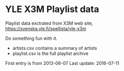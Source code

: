 # YLE X3M Playlist data

Playlist data exctrated from X3M web site, https://svenska.yle.fi/spellista/yle-x3m

Do something fun with it.

* artists.csv contains a summary of artists
* playlist.csv is the full playlist archive

First entry is from 2013-06-07
Last update: 2016-07-11
